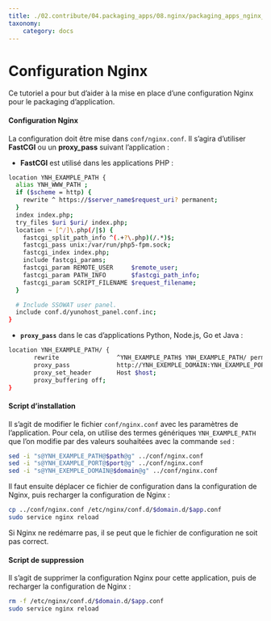 ```yaml
---
title: ./02.contribute/04.packaging_apps/08.nginx/packaging_apps_nginx_conf_fr.md
taxonomy:
    category: docs
---
```

# Configuration Nginx
Ce tutoriel a pour but d’aider à la mise en place d’une configuration Nginx pour le packaging d’application.

#### Configuration Nginx
La configuration doit être mise dans `conf/nginx.conf`. Il s’agira d’utiliser **FastCGI** ou un **proxy_pass** suivant l’application :
* **FastCGI** est utilisé dans les applications PHP :
```bash
location YNH_EXAMPLE_PATH {
  alias YNH_WWW_PATH ;
  if ($scheme = http) {
    rewrite ^ https://$server_name$request_uri? permanent;
  }
  index index.php;
  try_files $uri $uri/ index.php;
  location ~ [^/]\.php(/|$) {
    fastcgi_split_path_info ^(.+?\.php)(/.*)$;
    fastcgi_pass unix:/var/run/php5-fpm.sock;
    fastcgi_index index.php;
    include fastcgi_params;
    fastcgi_param REMOTE_USER     $remote_user;
    fastcgi_param PATH_INFO       $fastcgi_path_info;
    fastcgi_param SCRIPT_FILENAME $request_filename;
  }

  # Include SSOWAT user panel.
  include conf.d/yunohost_panel.conf.inc;
}
```

* **`proxy_pass`** dans le cas d’applications Python, Node.js, Go et Java :
```bash
location YNH_EXAMPLE_PATH/ {
       rewrite                ^YNH_EXAMPLE_PATH$ YNH_EXAMPLE_PATH/ permanent;
       proxy_pass             http://YNH_EXEMPLE_DOMAIN:YNH_EXAMPLE_PORT/;
       proxy_set_header       Host $host;
       proxy_buffering off;
}
```

#### Script d’installation
Il s’agit de modifier le fichier `conf/nginx.conf` avec les paramètres de l’application. Pour cela, on utilise des termes génériques `YNH_EXAMPLE_PATH` que l’on modifie par des valeurs souhaitées avec la commande `sed` :
```bash
sed -i "s@YNH_EXAMPLE_PATH@$path@g" ../conf/nginx.conf
sed -i "s@YNH_EXAMPLE_PORT@$port@g" ../conf/nginx.conf
sed -i "s@YNH_EXEMPLE_DOMAIN@$domain@g" ../conf/nginx.conf
```
Il faut ensuite déplacer ce fichier de configuration dans la configuration de Nginx, puis recharger la configuration de Nginx :
```bash
cp ../conf/nginx.conf /etc/nginx/conf.d/$domain.d/$app.conf
sudo service nginx reload
```
Si Nginx ne redémarre pas, il se peut que le fichier de configuration ne soit pas correct.

#### Script de suppression
Il s’agit de supprimer la configuration Nginx pour cette application, puis de recharger la configuration de Nginx :
```bash
rm -f /etc/nginx/conf.d/$domain.d/$app.conf
sudo service nginx reload
```

